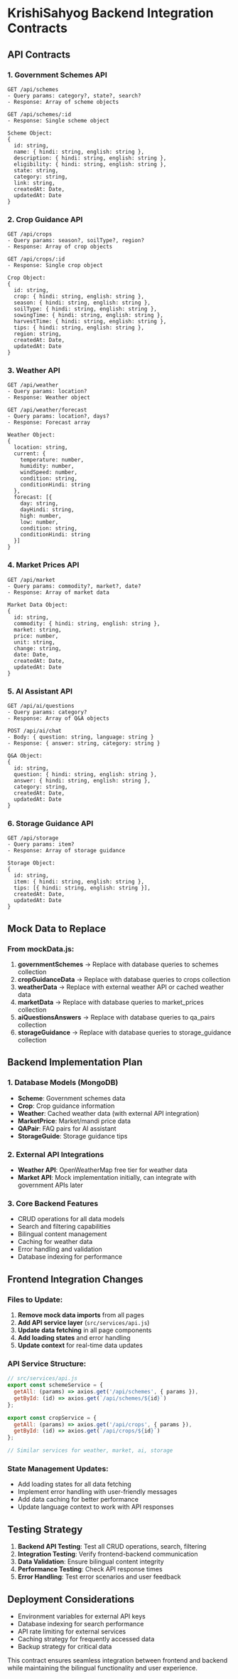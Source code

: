 # KrishiSahyog Backend Integration Contracts

## API Contracts

### 1. Government Schemes API
```
GET /api/schemes
- Query params: category?, state?, search?
- Response: Array of scheme objects

GET /api/schemes/:id
- Response: Single scheme object

Scheme Object:
{
  id: string,
  name: { hindi: string, english: string },
  description: { hindi: string, english: string },
  eligibility: { hindi: string, english: string },
  state: string,
  category: string,
  link: string,
  createdAt: Date,
  updatedAt: Date
}
```

### 2. Crop Guidance API
```
GET /api/crops
- Query params: season?, soilType?, region?
- Response: Array of crop objects

GET /api/crops/:id
- Response: Single crop object

Crop Object:
{
  id: string,
  crop: { hindi: string, english: string },
  season: { hindi: string, english: string },
  soilType: { hindi: string, english: string },
  sowingTime: { hindi: string, english: string },
  harvestTime: { hindi: string, english: string },
  tips: { hindi: string, english: string },
  region: string,
  createdAt: Date,
  updatedAt: Date
}
```

### 3. Weather API
```
GET /api/weather
- Query params: location?
- Response: Weather object

GET /api/weather/forecast
- Query params: location?, days?
- Response: Forecast array

Weather Object:
{
  location: string,
  current: {
    temperature: number,
    humidity: number,
    windSpeed: number,
    condition: string,
    conditionHindi: string
  },
  forecast: [{
    day: string,
    dayHindi: string,
    high: number,
    low: number,
    condition: string,
    conditionHindi: string
  }]
}
```

### 4. Market Prices API
```
GET /api/market
- Query params: commodity?, market?, date?
- Response: Array of market data

Market Data Object:
{
  id: string,
  commodity: { hindi: string, english: string },
  market: string,
  price: number,
  unit: string,
  change: string,
  date: Date,
  createdAt: Date,
  updatedAt: Date
}
```

### 5. AI Assistant API
```
GET /api/ai/questions
- Query params: category?
- Response: Array of Q&A objects

POST /api/ai/chat
- Body: { question: string, language: string }
- Response: { answer: string, category: string }

Q&A Object:
{
  id: string,
  question: { hindi: string, english: string },
  answer: { hindi: string, english: string },
  category: string,
  createdAt: Date,
  updatedAt: Date
}
```

### 6. Storage Guidance API
```
GET /api/storage
- Query params: item?
- Response: Array of storage guidance

Storage Object:
{
  id: string,
  item: { hindi: string, english: string },
  tips: [{ hindi: string, english: string }],
  createdAt: Date,
  updatedAt: Date
}
```

## Mock Data to Replace

### From mockData.js:
1. **governmentSchemes** → Replace with database queries to schemes collection
2. **cropGuidanceData** → Replace with database queries to crops collection  
3. **weatherData** → Replace with external weather API or cached weather data
4. **marketData** → Replace with database queries to market_prices collection
5. **aiQuestionsAnswers** → Replace with database queries to qa_pairs collection
6. **storageGuidance** → Replace with database queries to storage_guidance collection

## Backend Implementation Plan

### 1. Database Models (MongoDB)
- **Scheme**: Government schemes data
- **Crop**: Crop guidance information
- **Weather**: Cached weather data (with external API integration)
- **MarketPrice**: Market/mandi price data
- **QAPair**: FAQ pairs for AI assistant
- **StorageGuide**: Storage guidance tips

### 2. External API Integrations
- **Weather API**: OpenWeatherMap free tier for weather data
- **Market API**: Mock implementation initially, can integrate with government APIs later

### 3. Core Backend Features
- CRUD operations for all data models
- Search and filtering capabilities
- Bilingual content management
- Caching for weather data
- Error handling and validation
- Database indexing for performance

## Frontend Integration Changes

### Files to Update:
1. **Remove mock data imports** from all pages
2. **Add API service layer** (`src/services/api.js`)
3. **Update data fetching** in all page components
4. **Add loading states** and error handling
5. **Update context** for real-time data updates

### API Service Structure:
```javascript
// src/services/api.js
export const schemeService = {
  getAll: (params) => axios.get('/api/schemes', { params }),
  getById: (id) => axios.get(`/api/schemes/${id}`)
};

export const cropService = {
  getAll: (params) => axios.get('/api/crops', { params }),
  getById: (id) => axios.get(`/api/crops/${id}`)
};

// Similar services for weather, market, ai, storage
```

### State Management Updates:
- Add loading states for all data fetching
- Implement error handling with user-friendly messages
- Add data caching for better performance
- Update language context to work with API responses

## Testing Strategy
1. **Backend API Testing**: Test all CRUD operations, search, filtering
2. **Integration Testing**: Verify frontend-backend communication
3. **Data Validation**: Ensure bilingual content integrity
4. **Performance Testing**: Check API response times
5. **Error Handling**: Test error scenarios and user feedback

## Deployment Considerations
- Environment variables for external API keys
- Database indexing for search performance
- API rate limiting for external services
- Caching strategy for frequently accessed data
- Backup strategy for critical data

This contract ensures seamless integration between frontend and backend while maintaining the bilingual functionality and user experience.